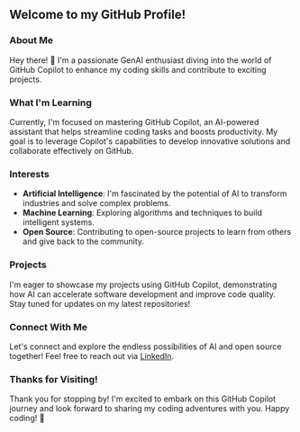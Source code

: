 ## Welcome to my GitHub Profile!

### About Me
Hey there! 👋 I'm a passionate GenAI enthusiast diving into the world of GitHub Copilot to enhance my coding skills and contribute to exciting projects.

### What I'm Learning
Currently, I'm focused on mastering GitHub Copilot, an AI-powered assistant that helps streamline coding tasks and boosts productivity. My goal is to leverage Copilot's capabilities to develop innovative solutions and collaborate effectively on GitHub.

### Interests
- **Artificial Intelligence**: I'm fascinated by the potential of AI to transform industries and solve complex problems.
- **Machine Learning**: Exploring algorithms and techniques to build intelligent systems.
- **Open Source**: Contributing to open-source projects to learn from others and give back to the community.

### Projects
I'm eager to showcase my projects using GitHub Copilot, demonstrating how AI can accelerate software development and improve code quality. Stay tuned for updates on my latest repositories!

### Connect With Me
Let's connect and explore the endless possibilities of AI and open source together! Feel free to reach out via [LinkedIn](https://www.linkedin.com/in/yourprofile).

### Thanks for Visiting!
Thank you for stopping by! I'm excited to embark on this GitHub Copilot journey and look forward to sharing my coding adventures with you. Happy coding! 🚀
